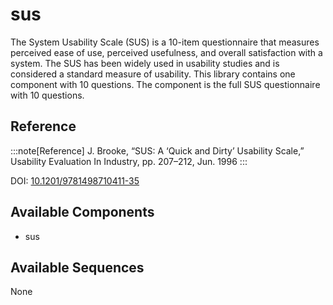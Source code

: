 
# sus



The System Usability Scale (SUS) is a 10-item questionnaire that measures perceived ease of use, perceived usefulness, and overall satisfaction with a system. The SUS has been widely used in usability studies and is considered a standard measure of usability. This library contains one component with 10 questions. The component is the full SUS questionnaire with 10 questions.

## Reference

:::note[Reference]
J. Brooke, “SUS: A ‘Quick and Dirty’ Usability Scale,” Usability Evaluation In Industry, pp. 207–212, Jun. 1996
:::

DOI: [10.1201/9781498710411-35](https://dx.doi.org/10.1201/9781498710411-35)



## Available Components

- sus

## Available Sequences

None
